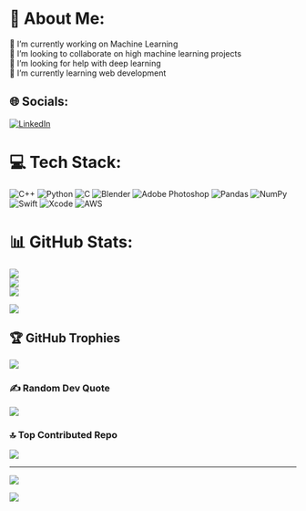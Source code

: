 # 💫 About Me:
🔭 I’m currently working on Machine Learning<br>👯 I’m looking to collaborate on high machine learning projects<br>🤝 I’m looking for help with deep learning<br>🌱 I’m currently learning web development<br>


## 🌐 Socials:
[![LinkedIn](https://img.shields.io/badge/LinkedIn-%230077B5.svg?logo=linkedin&logoColor=white)](https://linkedin.com/in/https://www.linkedin.com/in/kabir--gupta/) 

# 💻 Tech Stack:
![C++](https://img.shields.io/badge/c++-%2300599C.svg?style=for-the-badge&logo=c%2B%2B&logoColor=white) ![Python](https://img.shields.io/badge/python-3670A0?style=for-the-badge&logo=python&logoColor=ffdd54) ![C](https://img.shields.io/badge/c-%2300599C.svg?style=for-the-badge&logo=c&logoColor=white) ![Blender](https://img.shields.io/badge/blender-%23F5792A.svg?style=for-the-badge&logo=blender&logoColor=white) ![Adobe Photoshop](https://img.shields.io/badge/adobephotoshop-%2331A8FF.svg?style=for-the-badge&logo=adobephotoshop&logoColor=white) ![Pandas](https://img.shields.io/badge/pandas-%23150458.svg?style=for-the-badge&logo=pandas&logoColor=white) ![NumPy](https://img.shields.io/badge/numpy-%23013243.svg?style=for-the-badge&logo=numpy&logoColor=white) ![Swift](https://img.shields.io/badge/swift-F54A2A?style=for-the-badge&logo=swift&logoColor=white) ![Xcode](https://img.shields.io/badge/Xcode-007ACC?style=for-the-badge&logo=Xcode&logoColor=white) ![AWS](https://img.shields.io/badge/AWS-%23FF9900.svg?style=for-the-badge&logo=amazon-aws&logoColor=white) 
# 📊 GitHub Stats:
![](https://github-readme-stats.vercel.app/api?username=kg4687&theme=nightowl&hide_border=false&include_all_commits=false&count_private=false)<br/>
![](https://github-readme-streak-stats.herokuapp.com/?user=kg4687&theme=nightowl&hide_border=false)<br/>
![](https://github-readme-stats.vercel.app/api/top-langs/?username=kg4687&theme=nightowl&hide_border=false&include_all_commits=false&count_private=false&layout=compact)

![](./profile-3d-contrib/profile-green-animate.svg)
## 🏆 GitHub Trophies
![](https://github-profile-trophy.vercel.app/?username=kg4687&theme=discord&no-frame=false&no-bg=false&margin-w=4)

### ✍️ Random Dev Quote
![](https://quotes-github-readme.vercel.app/api?type=horizontal&theme=radical)

### 🔝 Top Contributed Repo
![](https://github-contributor-stats.vercel.app/api?username=kg4687&limit=5&theme=dark&combine_all_yearly_contributions=true)

---
[![](https://visitcount.itsvg.in/api?id=kg4687&icon=5&color=0)](https://visitcount.itsvg.in)

![](./profile-night-green.svg)
